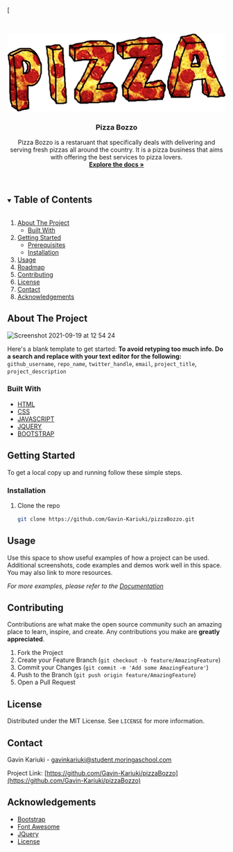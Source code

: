 <!--
*** Thanks for checking out the Best-README-Template. If you have a suggestion
*** that would make this better, please fork the repo and create a pull request
*** or simply open an issue with the tag "enhancement".
*** Thanks again! Now go create something AMAZING! :D
***
***
***
*** To avoid retyping too much info. Do a search and replace for the following:
*** github_username, repo_name, twitter_handle, email, project_title, project_description
-->



<!-- PROJECT SHIELDS -->
<!--
*** I'm using markdown "reference style" links for readability.
*** Reference links are enclosed in brackets [ ] instead of parentheses ( ).
*** See the bottom of this document for the declaration of the reference variables
*** for contributors-url, forks-url, etc. This is an optional, concise syntax you may use.
*** https://www.markdownguide.org/basic-syntax/#reference-style-links
-->
[




<!-- PROJECT LOGO -->
<br />
<p align="center">
  <a href="https://github.com/Gavin-Kariuki/pizzaBozzo">
    <img src="img/238-2388165_tumblr-pizza-png-letras-de-pizza-png.png" alt="Logo">
  </a>

  <h3 align="center">Pizza Bozzo</h3>

  <p align="center">
    Pizza Bozzo is a restaruant that specifically deals with delivering and serving fresh pizzas all around the country. It is a pizza business that aims with offering the best services to pizza lovers.
    <br />
    <a href="https://github.com/Gavin-Kariuki/pizzaBozzo"><strong>Explore the docs »</strong></a>
    <br />
    <br />
  </p>
</p>



<!-- TABLE OF CONTENTS -->
<details open="open">
  <summary><h2 style="display: inline-block">Table of Contents</h2></summary>
  <ol>
    <li>
      <a href="#about-the-project">About The Project</a>
      <ul>
        <li><a href="#built-with">Built With</a></li>
      </ul>
    </li>
    <li>
      <a href="#getting-started">Getting Started</a>
      <ul>
        <li><a href="#prerequisites">Prerequisites</a></li>
        <li><a href="#installation">Installation</a></li>
      </ul>
    </li>
    <li><a href="#usage">Usage</a></li>
    <li><a href="#roadmap">Roadmap</a></li>
    <li><a href="#contributing">Contributing</a></li>
    <li><a href="#license">License</a></li>
    <li><a href="#contact">Contact</a></li>
    <li><a href="#acknowledgements">Acknowledgements</a></li>
  </ol>
</details>



<!-- ABOUT THE PROJECT -->
## About The Project

![Screenshot 2021-09-19 at 12 54 24](https://user-images.githubusercontent.com/89376826/133923447-ec2e76f2-e2be-4530-8f14-8d46dee40db4.png)


Here's a blank template to get started:
**To avoid retyping too much info. Do a search and replace with your text editor for the following:**
`github_username`, `repo_name`, `twitter_handle`, `email`, `project_title`, `project_description`


### Built With

* [HTML](https://html.com)
* [CSS](https://developer.mozilla.org/en-US/docs/Web/CSS)
* [JAVASCRIPT](https://developer.mozilla.org/en-US/docs/Web/JavaScript)
* [JQUERY](https://api.jquery.com)
* [BOOTSTRAP](https://getbootstrap.com)



<!-- GETTING STARTED -->
## Getting Started

To get a local copy up and running follow these simple steps.



### Installation

1. Clone the repo
   ```sh
   git clone https://github.com/Gavin-Kariuki/pizzaBozzo.git
   ```


<!-- USAGE EXAMPLES -->
## Usage

Use this space to show useful examples of how a project can be used. Additional screenshots, code examples and demos work well in this space. You may also link to more resources.

_For more examples, please refer to the [Documentation](https://example.com)_




<!-- CONTRIBUTING -->
## Contributing

Contributions are what make the open source community such an amazing place to learn, inspire, and create. Any contributions you make are **greatly appreciated**.

1. Fork the Project
2. Create your Feature Branch (`git checkout -b feature/AmazingFeature`)
3. Commit your Changes (`git commit -m 'Add some AmazingFeature'`)
4. Push to the Branch (`git push origin feature/AmazingFeature`)
5. Open a Pull Request



<!-- LICENSE -->
## License

Distributed under the MIT License. See `LICENSE` for more information.



<!-- CONTACT -->
## Contact

Gavin Kariuki - gavinkariuki@student.moringaschool.com

Project Link: [https://github.com/Gavin-Kariuki/pizzaBozzo](https://github.com/Gavin-Kariuki/pizzaBozzo)



<!-- ACKNOWLEDGEMENTS -->
## Acknowledgements

* [Bootstrap](https://getbootstrap.com)
* [Font Awesome](https://fontawesome.com)
* [JQuery](https://api.jquery.com)
* [License](https://choosealicense.com)





